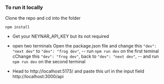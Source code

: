 ### To run it locally

Clone the repo and cd into the folder

```
npm install

```

- Get your NEYNAR_API_KEY but its not required

* open two terminals
  Open the package.json file and change this `"dev": "next dev"` to `"dev": "frog dev"`,
  -- run `npm run dev` on the first teminal
  cChange this `"dev": "frog dev"`, back to `"dev": "next dev"`,
  -- and run `npm run dev` on the second terminal

* Head to http://localhost:5173/ and paste this url in the input field http://localhost:3000/api
